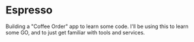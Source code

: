# Espresso
Building a "Coffee Order" app to learn some code. I'll be using this to learn some GO, and to just get familiar with tools and services. 

